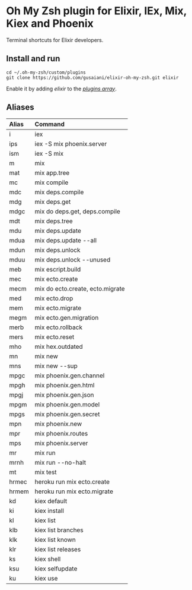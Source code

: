 # Oh My Zsh plugin for Elixir, IEx, Mix, Kiex and Phoenix

Terminal shortcuts for Elixir developers.

## Install and run
```
cd ~/.oh-my-zsh/custom/plugins
git clone https://github.com/gusaiani/elixir-oh-my-zsh.git elixir
```

Enable it by adding _elixir_ to the [_plugins array_](https://github.com/robbyrussell/oh-my-zsh/blob/master/templates/zshrc.zsh-template#L48).

## Aliases

| Alias                    | Command                          
| :------------------------| :--------------------------------
| i                        | iex                              
| ips                      | iex -S mix phoenix.server        
| ism                      | iex -S mix                       
| m                        | mix
| mat                      | mix app.tree
| mc                       | mix compile                      
| mdc                      | mix deps.compile                 
| mdg                      | mix deps.get                     
| mdgc                     | mix do deps.get, deps.compile    
| mdt                      | mix deps.tree
| mdu                      | mix deps.update                  
| mdua                     | mix deps.update --all            
| mdun                     | mix deps.unlock                  
| mduu                     | mix deps.unlock --unused         
| meb                      | mix escript.build                
| mec                      | mix ecto.create                  
| mecm                     | mix do ecto.create, ecto.migrate
| med                      | mix ecto.drop                    
| mem                      | mix ecto.migrate                 
| megm                     | mix ecto.gen.migration           
| merb                     | mix ecto.rollback                
| mers                     | mix ecto.reset                   
| mho                      | mix hex.outdated                 
| mn                       | mix new                          
| mns                      | mix new --sup                    
| mpgc                     | mix phoenix.gen.channel          
| mpgh                     | mix phoenix.gen.html             
| mpgj                     | mix phoenix.gen.json             
| mpgm                     | mix phoenix.gen.model            
| mpgs                     | mix phoenix.gen.secret           
| mpn                      | mix phoenix.new                  
| mpr                      | mix phoenix.routes               
| mps                      | mix phoenix.server               
| mr                       | mix run                          
| mrnh                     | mix run --no-halt                
| mt                       | mix test                         
| hrmec                    | heroku run mix ecto.create       
| hrmem                    | heroku run mix ecto.migrate      
| kd                       | kiex default
| ki                       | kiex install
| kl                       | kiex list
| klb                      | kiex list branches
| klk                      | kiex list known
| klr                      | kiex list releases
| ks                       | kiex shell
| ksu                      | kiex selfupdate
| ku                       | kiex use
